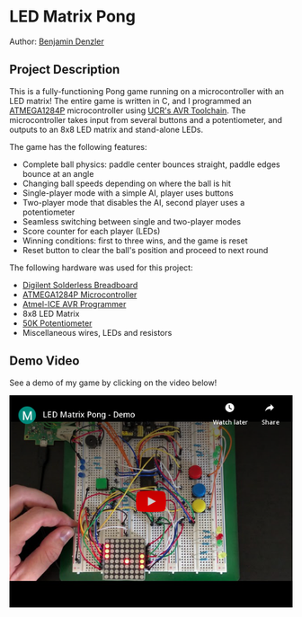 # LED Matrix Pong
 
 Author: [Benjamin Denzler](https://github.com/ben-denzler)
 
 ## Project Description
 
 This is a fully-functioning Pong game running on a microcontroller with an LED matrix! The entire game is written in C, and I programmed an [ATMEGA1284P](https://www.microchip.com/wwwproducts/en/ATmega1284p) microcontroller using [UCR's AVR Toolchain](https://github.com/jmcda001/UCRCS120B_AVRTools). The microcontroller takes input from several buttons and a potentiometer, and outputs to an 8x8 LED matrix and stand-alone LEDs.
 
 The game has the following features:
 * Complete ball physics: paddle center bounces straight, paddle edges bounce at an angle
 * Changing ball speeds depending on where the ball is hit
 * Single-player mode with a simple AI, player uses buttons
 * Two-player mode that disables the AI, second player uses a potentiometer
 * Seamless switching between single and two-player modes
 * Score counter for each player (LEDs)
 * Winning conditions: first to three wins, and the game is reset
 * Reset button to clear the ball's position and proceed to next round
 
 The following hardware was used for this project:
 * [Digilent Solderless Breadboard](https://www.digikey.com/en/products/detail/digilent-inc/340-002-1/9556131)
 * [ATMEGA1284P Microcontroller](https://www.microchip.com/wwwproducts/en/ATmega1284p)
 * [Atmel-ICE AVR Programmer](https://www.digikey.com/en/products/detail/microchip-technology/ATATMEL-ICE-PCBA/4753383)
 * 8x8 LED Matrix
 * [50K Potentiometer](https://www.digikey.com/en/products/detail/tt-electronics-bi/P160KN2-0EC15B50K/5957458)
 * Miscellaneous wires, LEDs and resistors

## Demo Video
See a demo of my game by clicking on the video below!

[![LED Matrix Pong Demo](docs/Video-screenshot.png)](https://youtu.be/DW7piZYLxFU "LED Matrix Pong - Demo")
